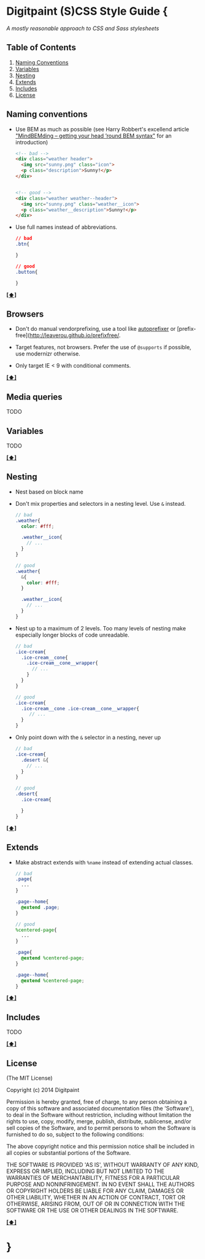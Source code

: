 # Digitpaint (S)CSS Style Guide {

*A mostly reasonable approach to CSS and Sass stylesheets*

## <a name='TOC'>Table of Contents</a>

1. [Naming Conventions](#naming-conventions)
1. [Variables](#variables)
1. [Nesting](#nesting)
1. [Extends](#extends)
1. [Includes](#includes)
1. [License](#license)

## <a name='naming-conventions'>Naming conventions</a>

- Use BEM as much as possible (see Harry Robbert's excellend article ["MindBEMding – getting your head ’round BEM syntax"](http://csswizardry.com/2013/01/mindbemding-getting-your-head-round-bem-syntax/) for an introduction)

    ```html
    <!-- bad -->
    <div class="weather header">
      <img src="sunny.png" class="icon">
      <p class="description">Sunny!</p>
    </div>


    <!-- good -->
    <div class="weather weather--header">
      <img src="sunny.png" class="weather__icon">
      <p class="weather__description">Sunny!</p>
    </div>
    ```
- Use full names instead of abbreviations.

    ```css
    // bad
    .btn{

    }

    // good
    .button{

    }
    ```

**[[⬆]](#TOC)**

## <a name='browser'>Browsers</a>

- Don't do manual vendorprefixing, use a tool like [autoprefixer](https://github.com/ai/autoprefixer) or [prefix-free](http://leaverou.github.io/prefixfree/. 

- Target features, not browsers. Prefer the use of `@supports` if possible, use modernizr otherwise.

- Only target IE < 9 with conditional comments.

**[[⬆]](#TOC)**

## <a name='media-queries'>Media queries</a>

TODO

## <a name='variables'>Variables</a>

TODO

**[[⬆]](#TOC)**

## <a name='nesting'>Nesting</a>

- Nest based on block name

- Don't mix properties and selectors in a nesting level. Use `&` instead.
  
    ```scss
    // bad
    .weather{
      color: #fff;

      .weather__icon{
        // ...
      }
    }

    // good
    .weather{
      &{
        color: #fff;
      }

      .weather__icon{
        // ...
      }
    }
    ```

- Nest up to a maximum of 2 levels. Too many levels of nesting make especially longer blocks of code unreadable.

    ```scss
    // bad
    .ice-cream{
      .ice-cream__cone{
        .ice-cream__cone__wrapper{
          // ...
        }
      }
    }

    // good
    .ice-cream{
      .ice-cream__cone .ice-cream__cone__wrapper{
         // ...
      }
    }
    ```

- Only point down with the `&` selector in a nesting, never up

    ```scss
    // bad
    .ice-cream{
      .desert &{
        // ...
      }
    }

    // good
    .desert{
      .ice-cream{

      }
    }

    ```

**[[⬆]](#TOC)**

## <a name='extends'>Extends</a>

- Make abstract extends with `%name` instead of extending actual classes.

    ```scss
    // bad
    .page{
      ...
    }

    .page--home{
      @extend .page;
    }

    // good
    %centered-page{
      ...
    }

    .page{
      @extend %centered-page;
    }

    .page--home{
      @extend %centered-page;
    }
    ```

**[[⬆]](#TOC)**

## <a name='includes'>Includes</a>

TODO

**[[⬆]](#TOC)**

## <a name='license'>License</a>

(The MIT License)

Copyright (c) 2014 Digitpaint

Permission is hereby granted, free of charge, to any person obtaining
a copy of this software and associated documentation files (the
'Software'), to deal in the Software without restriction, including
without limitation the rights to use, copy, modify, merge, publish,
distribute, sublicense, and/or sell copies of the Software, and to
permit persons to whom the Software is furnished to do so, subject to
the following conditions:

The above copyright notice and this permission notice shall be
included in all copies or substantial portions of the Software.

THE SOFTWARE IS PROVIDED 'AS IS', WITHOUT WARRANTY OF ANY KIND,
EXPRESS OR IMPLIED, INCLUDING BUT NOT LIMITED TO THE WARRANTIES OF
MERCHANTABILITY, FITNESS FOR A PARTICULAR PURPOSE AND NONINFRINGEMENT.
IN NO EVENT SHALL THE AUTHORS OR COPYRIGHT HOLDERS BE LIABLE FOR ANY
CLAIM, DAMAGES OR OTHER LIABILITY, WHETHER IN AN ACTION OF CONTRACT,
TORT OR OTHERWISE, ARISING FROM, OUT OF OR IN CONNECTION WITH THE
SOFTWARE OR THE USE OR OTHER DEALINGS IN THE SOFTWARE.

**[[⬆]](#TOC)**

# }

